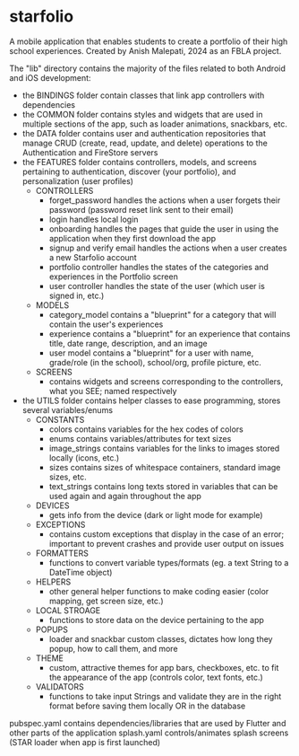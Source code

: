 # starfolio

A mobile application that enables students to create a portfolio of their high school experiences.
Created by Anish Malepati, 2024 as an FBLA project.

The "lib" directory contains the majority of the files related to both Android and iOS development:

- the BINDINGS folder contain classes that link app controllers with dependencies
- the COMMON folder contains styles and widgets that are used in multiple sections of the app, such
  as loader animations, snackbars, etc.
- the DATA folder contains user and authentication repositories that manage CRUD (create, read,
  update, and delete) operations to the Authentication and FireStore servers
- the FEATURES folder contains controllers, models, and screens pertaining to authentication,
  discover (your portfolio), and personalization (user profiles)
    - CONTROLLERS
        - forget_password handles the actions when a user forgets their password (password reset
          link
          sent to their email)
        - login handles local login
        - onboarding handles the pages that guide the user in using the application when they first
          download the app
        - signup and verify email handles the actions when a user creates a new Starfolio account
        - portfolio controller handles the states of the categories and experiences in the Portfolio
          screen
        - user controller handles the state of the user (which user is signed in, etc.)
    - MODELS
        - category_model contains a "blueprint" for a category that will contain the user's
          experiences
        - experience contains a "blueprint" for an experience that contains title, date range,
          description, and an image
        - user model contains a "blueprint" for a user with name, grade/role (in the school),
          school/org, profile picture, etc.
    - SCREENS
        - contains widgets and screens corresponding to the controllers, what you SEE; named
          respectively
- the UTILS folder contains helper classes to ease programming, stores several variables/enums
    - CONSTANTS
        - colors contains variables for the hex codes of colors
        - enums contains variables/attributes for text sizes
        - image_strings contains variables for the links to images stored locally (icons, etc.)
        - sizes contains sizes of whitespace containers, standard image sizes, etc.
        - text_strings contains long texts stored in variables that can be used again and again
          throughout the app
    - DEVICES
        - gets info from the device (dark or light mode for example)
    - EXCEPTIONS
        - contains custom exceptions that display in the case of an error; important to prevent
          crashes and provide user output on issues
    - FORMATTERS
        - functions to convert variable types/formats (eg. a text String to a DateTime object)
    - HELPERS
        - other general helper functions to make coding easier (color mapping, get screen size,
          etc.)
    - LOCAL STROAGE
        - functions to store data on the device pertaining to the app
    - POPUPS
        - loader and snackbar custom classes, dictates how long they popup, how to call them, and
          more
    - THEME
        - custom, attractive themes for app bars, checkboxes, etc. to fit the appearance of the
          app (controls color, text fonts, etc.)
    - VALIDATORS
        - functions to take input Strings and validate they are in the right format before saving
          them locally OR in the database

pubspec.yaml contains dependencies/libraries that are used by Flutter and other parts of the
application
splash.yaml controls/animates splash screens (STAR loader when app is first launched)
